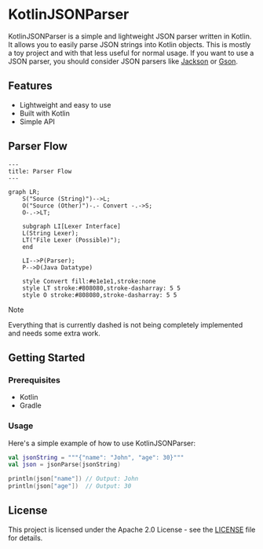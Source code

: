 # KotlinJSONParser

KotlinJSONParser is a simple and lightweight JSON parser written in Kotlin. It allows you to easily parse JSON strings into Kotlin objects.
This is mostly a toy project and with that less useful for normal usage. If you want to use a JSON parser, you should consider JSON parsers like [Jackson](https://github.com/FasterXML/jackson) or [Gson](https://github.com/google/gson).

## Features

- Lightweight and easy to use
- Built with Kotlin
- Simple API

## Parser Flow

```mermaid
---
title: Parser Flow
---

graph LR;
    S("Source (String)")-->L;
    O("Source (Other)")-.- Convert -.->S;
    O-.->LT;

    subgraph LI[Lexer Interface]
    L(String Lexer);
    LT("File Lexer (Possible)");
    end

    LI-->P(Parser);
    P-->D(Java Datatype)
    
    style Convert fill:#e1e1e1,stroke:none
    style LT stroke:#808080,stroke-dasharray: 5 5
    style O stroke:#808080,stroke-dasharray: 5 5

```
> [!NOTE]
> Everything that is currently dashed is not being completely implemented and needs some extra work.

## Getting Started

### Prerequisites

- Kotlin
- Gradle

### Usage

Here's a simple example of how to use KotlinJSONParser:

```kotlin
val jsonString = """{"name": "John", "age": 30}"""
val json = jsonParse(jsonString)

println(json["name"]) // Output: John
println(json["age"])  // Output: 30
```

## License
This project is licensed under the Apache 2.0 License - see the [LICENSE](LICENSE) file for details.
